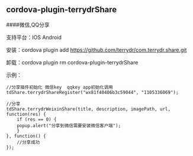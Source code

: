 cordova-plugin-terrydrShare
--------------------------------------------------
####微信,QQ分享

支持平台：IOS Android

安装：cordova plugin add https://github.com/terrydr/com.terrydr.share.git

卸载：cordova plugin rm cordova-plugin-terrydrShare

示例：

    //分享插件初始化 微信key  qqkey app初始化调用
    tdShare.terrydrShareRegister("wx81f40406b3c59044", "1105336069"); 

    //分享
    tdShare.terrydrWeixinShare(title, description, imagePath, url, function(res) {
        if (res == 0) {
        popup.alert("分享到微信需要安装微信客户端");
        }
    }, function() {
        //分享成功
    });
